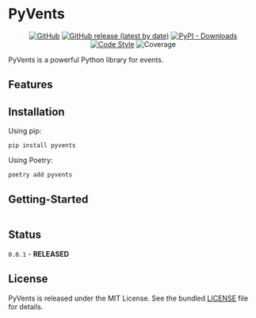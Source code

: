 # PyVents

<p align="center">
<a href="https://github.com/CrazyProger1/PyVents/blob/master/LICENSE"><img alt="GitHub" src="https://img.shields.io/github/license/CrazyProger1/PyVents"></a>
<a href="https://github.com/CrazyProger1/PyVents/releases/latest"><img alt="GitHub release (latest by date)" src="https://img.shields.io/github/v/release/CrazyProger1/PyVents"></a>
<a href="https://pypi.org/project/pyvents/"><img alt="PyPI - Downloads" src="https://img.shields.io/pypi/dm/pyvents"></a>
<a href="https://github.com/psf/black"><img src="https://img.shields.io/badge/code%20style-black-000000.svg" alt="Code Style"></a>
<img src="https://img.shields.io/badge/coverage-100%25-brightgreen" alt="Coverage"/>
</p>


PyVents is a powerful Python library for events.

## Features



## Installation

Using pip:

```shell
pip install pyvents
```

Using Poetry:

```shell
poetry add pyvents
```

## Getting-Started

```python

```

## Status

`0.0.1` - **RELEASED**

## License

PyVents is released under the MIT License. See the bundled [LICENSE](LICENSE) file for details.